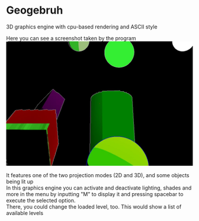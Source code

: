 # Geogebruh
3D graphics engine with cpu-based rendering and ASCII style

Here you can see a screenshot taken by the program\
![alt text](https://github.com/JorgeCepeda/Geogebruh/blob/master/Render.jpg?raw=true)

It features one of the two projection modes (2D and 3D), and some objects being lit up\
In this graphics engine you can activate and deactivate lighting, shades and more in the menu by inputting "M" to display it and pressing spacebar to execute the selected option.\
There, you could change the loaded level, too. This would show a list of available levels